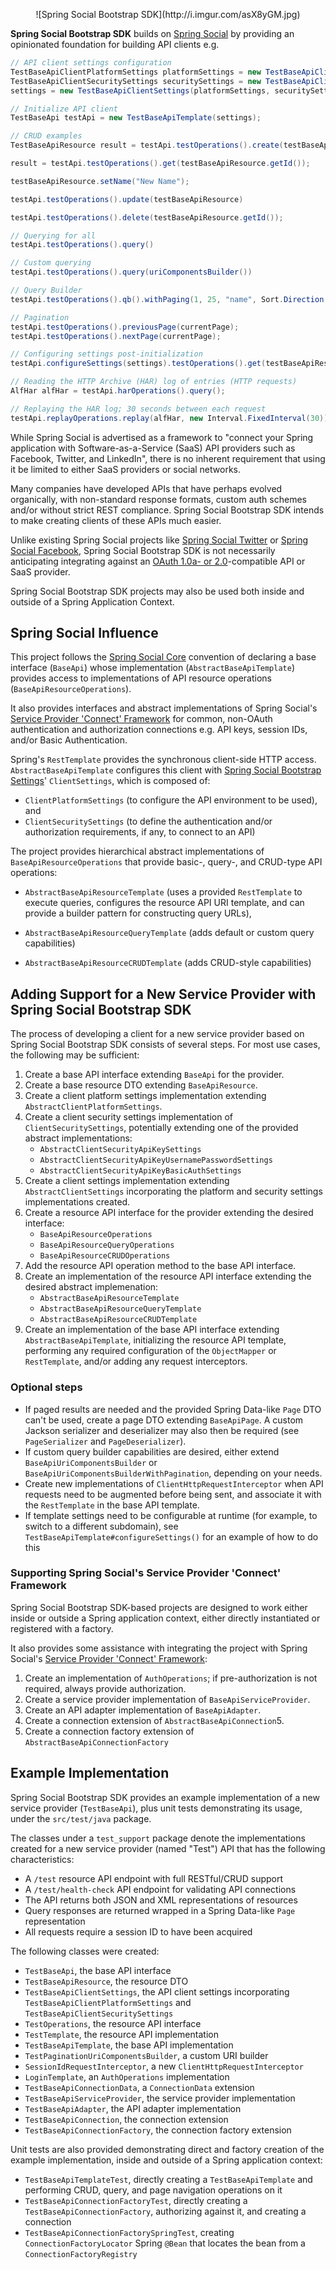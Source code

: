 <p align="center">![Spring Social Bootstrap SDK](http://i.imgur.com/asX8yGM.jpg)

**Spring Social Bootstrap SDK** builds on [Spring Social] by providing an opinionated foundation for building API clients e.g.

```java
// API client settings configuration
TestBaseApiClientPlatformSettings platformSettings = new TestBaseApiClientPlatformSettings();
TestBaseApiClientSecuritySettings securitySettings = new TestBaseApiClientSecuritySettings(TEST_API_KEY);
settings = new TestBaseApiClientSettings(platformSettings, securitySettings);

// Initialize API client
TestBaseApi testApi = new TestBaseApiTemplate(settings);

// CRUD examples
TestBaseApiResource result = testApi.testOperations().create(testBaseApiResource);

result = testApi.testOperations().get(testBaseApiResource.getId());

testBaseApiResource.setName("New Name");

testApi.testOperations().update(testBaseApiResource)

testApi.testOperations().delete(testBaseApiResource.getId());

// Querying for all
testApi.testOperations().query()

// Custom querying
testApi.testOperations().query(uriComponentsBuilder())

// Query Builder
testApi.testOperations().qb().withPaging(1, 25, "name", Sort.Direction.ASC).query();

// Pagination
testApi.testOperations().previousPage(currentPage);
testApi.testOperations().nextPage(currentPage);

// Configuring settings post-initialization
testApi.configureSettings(settings).testOperations().get(testBaseApiResource.getId());

// Reading the HTTP Archive (HAR) log of entries (HTTP requests)
AlfHar alfHar = testApi.harOperations().query();

// Replaying the HAR log; 30 seconds between each request
testApi.replayOperations.replay(alfHar, new Interval.FixedInterval(30));

```

While Spring Social is advertised as a framework to "connect your Spring application with Software-as-a-Service (SaaS) API providers such as Facebook, Twitter, and LinkedIn", there is no inherent requirement that using it be limited to either SaaS providers or social networks.

Many companies have developed APIs that have perhaps evolved organically, with non-standard response formats, custom auth schemes and/or without strict REST compliance. Spring Social Bootstrap SDK intends to make creating clients of these APIs much easier.

Unlike existing Spring Social projects like [Spring Social Twitter](http://projects.spring.io/spring-social-twitter/) or [Spring Social Facebook](http://projects.spring.io/spring-social-facebook/), Spring Social Bootstrap SDK is not necessarily anticipating integrating against an [OAuth 1.0a- or 2.0](http://oauth.net/)-compatible API or SaaS provider.

Spring Social Bootstrap SDK projects may also be used both inside and outside of a Spring Application Context.

## Spring Social Influence

This project follows the [Spring Social Core] convention of declaring a base interface (`BaseApi`) whose implementation (`AbstractBaseApiTemplate`) provides access to implementations of API resource operations (`BaseApiResourceOperations`).

It also provides interfaces and abstract implementations of Spring Social's [Service Provider 'Connect' Framework] for common, non-OAuth authentication and authorization connections e.g. API keys, session IDs, and/or Basic Authentication.

Spring's `RestTemplate` provides the synchronous client-side HTTP access. `AbstractBaseApiTemplate` configures this client with [Spring Social Bootstrap Settings]' `ClientSettings`, which is composed of:

* `ClientPlatformSettings` (to configure the API environment to be used), and
* `ClientSecuritySettings` (to define the authentication and/or authorization requirements, if any, to connect to an API)

The project provides hierarchical abstract implementations of `BaseApiResourceOperations` that provide basic-, query-, and CRUD-type API operations:

* `AbstractBaseApiResourceTemplate` (uses a provided `RestTemplate` to execute queries, configures the resource API URI template, and can provide a builder pattern for constructing query URLs),

* `AbstractBaseApiResourceQueryTemplate` (adds default or custom query capabilities)

* `AbstractBaseApiResourceCRUDTemplate` (adds CRUD-style capabilities)

## Adding Support for a New Service Provider with Spring Social Bootstrap SDK

The process of developing a client for a new service provider based on Spring Social Bootstrap SDK consists of several steps. For most use cases, the following may be sufficient:

1. Create a base API interface extending `BaseApi` for the provider.
1. Create a base resource DTO extending `BaseApiResource`.
1. Create a client platform settings implementation extending `AbstractClientPlatformSettings`.
1. Create a client security settings implementation of `ClientSecuritySettings`, potentially extending one of the provided abstract implementations:
	* `AbstractClientSecurityApiKeySettings`
	* `AbstractClientSecurityApiKeyUsernamePasswordSettings`
	* `AbstractClientSecurityApiKeyBasicAuthSettings`
1. Create a client settings implementation extending `AbstractClientSettings` incorporating the platform and security settings implementations created.
1. Create a resource API interface for the provider extending the desired interface:
	* `BaseApiResourceOperations`
	* `BaseApiResourceQueryOperations`
	* `BaseApiResourceCRUDOperations`
1. Add the resource API operation method to the base API interface.
1. Create an implementation of the resource API interface extending the desired abstract implemenation:
	* `AbstractBaseApiResourceTemplate`
	* `AbstractBaseApiResourceQueryTemplate`
	* `AbstractBaseApiResourceCRUDTemplate`
1. Create an implementation of the base API interface extending `AbstractBaseApiTemplate`, initializing the resource API template, performing any required configuration of the `ObjectMapper` or `RestTemplate`, and/or adding any request interceptors.

### Optional steps

* If paged results are needed and the provided Spring Data-like `Page` DTO can't be used, create a page DTO extending `BaseApiPage`. A custom Jackson serializer and deserializer may also then be required (see `PageSerializer` and `PageDeserializer`).
* If custom query builder capabilities are desired, either extend `BaseApiUriComponentsBuilder` or `BaseApiUriComponentsBuilderWithPagination`, depending on your needs.
* Create new implementations of `ClientHttpRequestInterceptor` when API requests need to be augmented before being sent, and associate it with the `RestTemplate` in the base API template.
* If template settings need to be configurable at runtime (for example, to switch to a different subdomain), see `TestBaseApiTemplate#configureSettings()` for an example of how to do this

### Supporting Spring Social's Service Provider 'Connect' Framework

Spring Social Bootstrap SDK-based projects are designed to work either inside or outside a Spring application context, either directly instantiated or registered with a factory.

It also provides some assistance with integrating the project with Spring Social's [Service Provider 'Connect' Framework]:

1. Create an implementation of `AuthOperations`; if pre-authorization is not required, always provide authorization.
1. Create a service provider implementation of `BaseApiServiceProvider`.
1. Create an API adapter implementation of `BaseApiAdapter`.
1. Create a connection extension of `AbstractBaseApiConnection`5. 
1. Create a connection factory extension of `AbstractBaseApiConnectionFactory`
		

## Example Implementation

Spring Social Bootstrap SDK provides an example implementation of a new service provider (`TestBaseApi`), plus unit tests demonstrating its usage, under the `src/test/java` package.

The classes under a `test_support` package denote the implementations created for a new service provider (named "Test") API that has the following characteristics:

* A `/test` resource API endpoint with full RESTful/CRUD support
* A `/test/health-check` API endpoint for validating API connections
* The API returns both JSON and XML representations of resources
* Query responses are returned wrapped in a Spring Data-like `Page` representation
* All requests require a session ID to have been acquired

The following classes were created:

* `TestBaseApi`, the base API interface
* `TestBaseApiResource`, the resource DTO
* `TestBaseApiClientSettings`, the API client settings incorporating `TestBaseApiClientPlatformSettings` and `TestBaseApiClientSecuritySettings`
* `TestOperations`, the resource API interface
* `TestTemplate`, the resource API implementation
* `TestBaseApiTemplate`, the base API implementation
* `TestPaginationUriComponentsBuilder`, a custom URI builder
* `SessionIdRequestInterceptor`, a new `ClientHttpRequestInterceptor`
* `LoginTemplate`, an `AuthOperations` implementation
* `TestBaseApiConnectionData`, a `ConnectionData` extension
* `TestBaseApiServiceProvider`, the service provider implementation
* `TestBaseApiAdapter`, the API adapter implementation
* `TestBaseApiConnection`, the connection extension
* `TestBaseApiConnectionFactory`, the connection factory extension

Unit tests are also provided demonstrating direct and factory creation of the example implementation, inside and outside of a Spring application context:

* `TestBaseApiTemplateTest`, directly creating a `TestBaseApiTemplate` and performing CRUD, query, and page navigation operations on it
* `TestBaseApiConnectionFactoryTest`, directly creating a `TestBaseApiConnectionFactory`, authorizing against it, and creating a connection
* `TestBaseApiConnectionFactorySpringTest`, creating `ConnectionFactoryLocator` Spring `@Bean` that locates the bean from a `ConnectionFactoryRegistry`

[Spring Social]: http://projects.spring.io/spring-social
[Spring Social Core]: http://projects.spring.io/spring-social/core.html
[Service Provider 'Connect' Framework]: http://docs.spring.io/spring-social/docs/1.1.0.RELEASE/reference/htmlsingle/#connectFramework
[Spring Social Bootstrap Settings]: https://bitbucket.org/robinhowlett/spring-social-bootstrap/spring-social-bootstrap-settings
